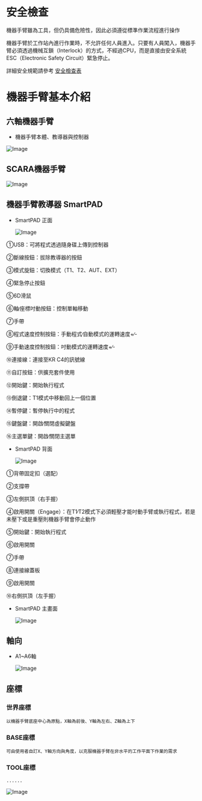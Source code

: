 # 安全檢查

機器手臂雖為工具，但仍具備危險性，因此必須遵從標準作業流程進行操作

機器手臂於工作站內進行作業時，不允許任何人員進入。只要有人員闖入，機器手臂必須透過機械互鎖（Interlock）的方式，不經過CPU，而是直接由安全系統ESC（Electronic Safety Circuit）緊急停止。

詳細安全規範請參考 [安全檢查表](./Safety.html)

# 機器手臂基本介紹


## 六軸機器手臂

- 機器手臂本體、教導器與控制器

![Image](./img/RobotSystem.jpg)

## SCARA機器手臂

![Image](./img/ScaraRobot.jpg)


## 機器手臂教導器 SmartPAD

- SmartPAD 正面

    ![Image](./img/SmartPAD-front.jpg)

①USB：可將程式透過隨身碟上傳到控制器

②斷線按鈕：拔除教導器的按鈕

③模式旋鈕：切換模式（T1、T2、AUT、EXT）

④緊急停止按鈕

⑤6D滑鼠

⑥軸∕座標吋動按鈕：控制單軸移動

⑦手帶

⑧程式速度控制按鈕：手動程式∕自動模式的運轉速度+∕-

⑨手動速度控制按鈕：吋動模式的運轉速度+∕-

⑩連接線：連接至KR C4的訊號線

⑪自訂按鈕：供擴充套件使用

⑫開始鍵：開始執行程式

⑬倒退鍵：T1模式中移動回上一個位置

⑭暫停鍵：暫停執行中的程式

⑮鍵盤鍵：開啟∕關閉虛擬鍵盤

⑯主選單鍵：開啟∕關閉主選單

- SmartPAD 背面

    ![Image](./img/SmartPAD-back.jpg)

①背帶固定扣（選配）

②支撐帶

③左側拱頂（右手握）

④啟用開關（Engage）：在T1∕T2模式下必須輕壓才能吋動手臂或執行程式，若是未壓下或是重壓則機器手臂會停止動作

⑤開始鍵：開始執行程式

⑥啟用開關

⑦手帶

⑧連接線蓋板

⑨啟用開關

⑩右側拱頂（左手握）

- SmartPAD 主畫面

    ![Image](./img/SmartPAD-Main.jpg)

## 軸向

- A1~A6軸

    ![Image](./img/RobotAxis.jpg)

## 座標

### 世界座標
    以機器手臂底座中心為原點，X軸為前後、Y軸為左右、Z軸為上下

### BASE座標
    可由使用者自訂X、Y軸方向與角度，以克服機器手臂在非水平的工作平面下作業的需求

### TOOL座標
    ......



![Image](./img/RobotCoordinateSystem.jpg)